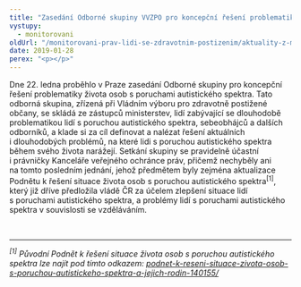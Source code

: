 ```yaml
---
title: "Zasedání Odborné skupiny VVZPO pro koncepční řešení problematiky života osob s poruchami autistického spektra"
vystupy:
  - monitorovani
oldUrl: "/monitorovani-prav-lidi-se-zdravotnim-postizenim/aktuality-z-monitorovani/aktuality-z-monitorovani-2019/zasedani-odborne-skupiny-vvzpo-pro-koncepcni-reseni-problematiky-zivota-osob-s-poruchami-au/"
date: 2019-01-28
perex: "<p></p>"
---
```


<!-- imported from the old website -->

<p>Dne 22. ledna proběhlo v Praze zasedání Odborné skupiny pro koncepční řešení problematiky života osob s poruchami autistického spektra. Tato odborná skupina, zřízená při Vládním výboru pro zdravotně postižené občany, se skládá ze zástupců ministerstev, lidí zabývající se dlouhodobě problematikou lidí s poruchou autistického spektra, sebeobhájců a dalších odborníků, a klade si za cíl definovat a nalézat řešení aktuálních i dlouhodobých problémů, na které lidi s poruchou autistického spektra během svého života narážejí. Setkání skupiny se pravidelně účastní i právničky Kanceláře veřejného ochránce práv, přičemž nechyběly ani na tomto posledním jednání, jehož předmětem byly zejména aktualizace Podnětu k řešení situace života osob s poruchou autistického spektra<sup>[1]</sup>, který již dříve předložila vládě ČR za účelem zlepšení situace lidí s poruchami autistického spektra, a problémy lidí s poruchami autistického spektra v souvislosti se vzděláváním. </p><p><br /> </p><hr /> <p><i><sup>[1]</sup> Původní Podnět k řešení situace života osob s poruchou autistického spektra lze najít pod tímto odkazem: <a href="https://www.vlada.cz/cz/ppov/vvzpo/dokumenty/podnet-k-reseni-situace-zivota-osob-s-poruchou-autistickeho-spektra-a-jejich-rodin-140155/" target="_blank">podnet-k-reseni-situace-zivota-osob-s-poruchou-autistickeho-spektra-a-jejich-rodin-140155/</a> </i></p>
